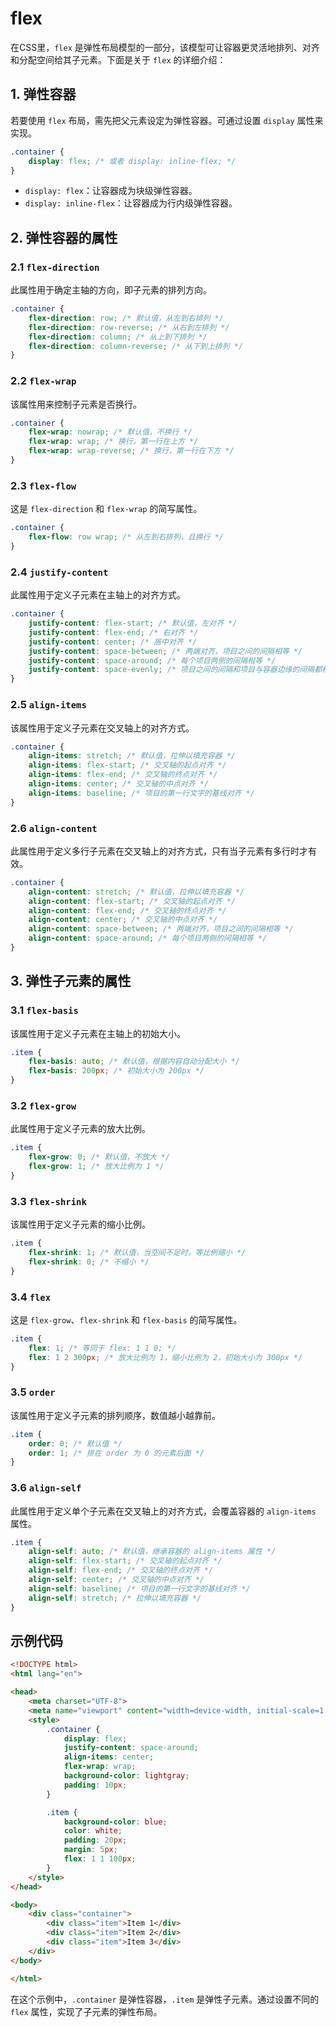 # flex

在CSS里，`flex` 是弹性布局模型的一部分，该模型可让容器更灵活地排列、对齐和分配空间给其子元素。下面是关于 `flex` 的详细介绍：

## 1. 弹性容器

若要使用 `flex` 布局，需先把父元素设定为弹性容器。可通过设置 `display` 属性来实现。

```css
.container {
    display: flex; /* 或者 display: inline-flex; */
}
```

- `display: flex`：让容器成为块级弹性容器。
- `display: inline-flex`：让容器成为行内级弹性容器。

## 2. 弹性容器的属性

### 2.1 `flex-direction`

此属性用于确定主轴的方向，即子元素的排列方向。

```css
.container {
    flex-direction: row; /* 默认值，从左到右排列 */
    flex-direction: row-reverse; /* 从右到左排列 */
    flex-direction: column; /* 从上到下排列 */
    flex-direction: column-reverse; /* 从下到上排列 */
}
```

### 2.2 `flex-wrap`

该属性用来控制子元素是否换行。

```css
.container {
    flex-wrap: nowrap; /* 默认值，不换行 */
    flex-wrap: wrap; /* 换行，第一行在上方 */
    flex-wrap: wrap-reverse; /* 换行，第一行在下方 */
}
```

### 2.3 `flex-flow`

这是 `flex-direction` 和 `flex-wrap` 的简写属性。

```css
.container {
    flex-flow: row wrap; /* 从左到右排列，且换行 */
}
```

### 2.4 `justify-content`

此属性用于定义子元素在主轴上的对齐方式。

```css
.container {
    justify-content: flex-start; /* 默认值，左对齐 */
    justify-content: flex-end; /* 右对齐 */
    justify-content: center; /* 居中对齐 */
    justify-content: space-between; /* 两端对齐，项目之间的间隔相等 */
    justify-content: space-around; /* 每个项目两侧的间隔相等 */
    justify-content: space-evenly; /* 项目之间的间隔和项目与容器边缘的间隔都相等 */
}
```

### 2.5 `align-items`

该属性用于定义子元素在交叉轴上的对齐方式。

```css
.container {
    align-items: stretch; /* 默认值，拉伸以填充容器 */
    align-items: flex-start; /* 交叉轴的起点对齐 */
    align-items: flex-end; /* 交叉轴的终点对齐 */
    align-items: center; /* 交叉轴的中点对齐 */
    align-items: baseline; /* 项目的第一行文字的基线对齐 */
}
```

### 2.6 `align-content`

此属性用于定义多行子元素在交叉轴上的对齐方式，只有当子元素有多行时才有效。

```css
.container {
    align-content: stretch; /* 默认值，拉伸以填充容器 */
    align-content: flex-start; /* 交叉轴的起点对齐 */
    align-content: flex-end; /* 交叉轴的终点对齐 */
    align-content: center; /* 交叉轴的中点对齐 */
    align-content: space-between; /* 两端对齐，项目之间的间隔相等 */
    align-content: space-around; /* 每个项目两侧的间隔相等 */
}
```

## 3. 弹性子元素的属性

### 3.1 `flex-basis`

该属性用于定义子元素在主轴上的初始大小。

```css
.item {
    flex-basis: auto; /* 默认值，根据内容自动分配大小 */
    flex-basis: 200px; /* 初始大小为 200px */
}
```

### 3.2 `flex-grow`

此属性用于定义子元素的放大比例。

```css
.item {
    flex-grow: 0; /* 默认值，不放大 */
    flex-grow: 1; /* 放大比例为 1 */
}
```

### 3.3 `flex-shrink`

该属性用于定义子元素的缩小比例。

```css
.item {
    flex-shrink: 1; /* 默认值，当空间不足时，等比例缩小 */
    flex-shrink: 0; /* 不缩小 */
}
```

### 3.4 `flex`

这是 `flex-grow`、`flex-shrink` 和 `flex-basis` 的简写属性。

```css
.item {
    flex: 1; /* 等同于 flex: 1 1 0; */
    flex: 1 2 300px; /* 放大比例为 1，缩小比例为 2，初始大小为 300px */
}
```

### 3.5 `order`

该属性用于定义子元素的排列顺序，数值越小越靠前。

```css
.item {
    order: 0; /* 默认值 */
    order: 1; /* 排在 order 为 0 的元素后面 */
}
```

### 3.6 `align-self`

此属性用于定义单个子元素在交叉轴上的对齐方式，会覆盖容器的 `align-items` 属性。

```css
.item {
    align-self: auto; /* 默认值，继承容器的 align-items 属性 */
    align-self: flex-start; /* 交叉轴的起点对齐 */
    align-self: flex-end; /* 交叉轴的终点对齐 */
    align-self: center; /* 交叉轴的中点对齐 */
    align-self: baseline; /* 项目的第一行文字的基线对齐 */
    align-self: stretch; /* 拉伸以填充容器 */
}
```

## 示例代码

```html
<!DOCTYPE html>
<html lang="en">

<head>
    <meta charset="UTF-8">
    <meta name="viewport" content="width=device-width, initial-scale=1.0">
    <style>
        .container {
            display: flex;
            justify-content: space-around;
            align-items: center;
            flex-wrap: wrap;
            background-color: lightgray;
            padding: 10px;
        }

        .item {
            background-color: blue;
            color: white;
            padding: 20px;
            margin: 5px;
            flex: 1 1 100px;
        }
    </style>
</head>

<body>
    <div class="container">
        <div class="item">Item 1</div>
        <div class="item">Item 2</div>
        <div class="item">Item 3</div>
    </div>
</body>

</html>
```

在这个示例中，`.container` 是弹性容器，`.item` 是弹性子元素。通过设置不同的 `flex` 属性，实现了子元素的弹性布局。
